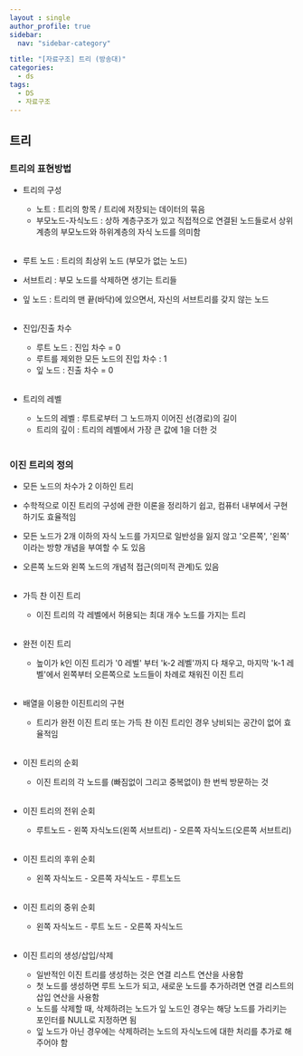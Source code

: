 ```yaml
---
layout : single
author_profile: true
sidebar: 
  nav: "sidebar-category"

title: "[자료구조] 트리 (방송대)"
categories:
  - ds
tags:
  - DS
  - 자료구조
---
```


## 트리

### 트리의 표현방법
- 트리의 구성<br>
	- 노트 : 트리의 항목 / 트리에 저장되는 데이터의 묶음<br>
	- 부모노드-자식노드 : 상하 계층구조가 있고 직접적으로 연결된 노드들로서 상위계층의 부모노드와 하위계층의 자식 노드를 의미함<br><br>

- 루트 노드 : 트리의 최상위 노드 (부모가 없는 노드)<br>
- 서브트리 : 부모 노드를 삭제하면 생기는 트리들<br>
- 잎 노드 : 트리의 맨 끝(바닥)에 있으면서, 자신의 서브트리를 갖지 않는 노드<br><br>

- 진입/진출 차수<br>
	- 루트 노드 : 진입 차수 = 0<br>
	- 루트를 제외한 모든 노드의 진입 차수 : 1<br>
	- 잎 노드 : 진출 차수 = 0<br><br>

- 트리의 레벨<br>
	- 노드의 레벨 : 루트로부터 그 노드까지 이어진 선(경로)의 길이<br>
	- 트리의 깊이 : 트리의 레벨에서 가장 큰 값에 1을 더한 것<br><br>

### 이진 트리의 정의
- 모든 노드의 차수가 2 이하인 트리<br>
- 수학적으로 이진 트리의 구성에 관한 이론을 정리하기 쉽고, 컴퓨터 내부에서 구현하기도 효율적임<br>
- 모든 노드가 2개 이하의 자식 노드를 가지므로 일반성을 잃지 않고 '오른쪽', '왼쪽' 이라는 방향 개념을 부여할 수 도 있음<br>
- 오른쪽 노드와 왼쪽 노드의 개념적 접근(의미적 관계)도 있음<br><br>

- 가득 찬 이진 트리<br>
	- 이진 트리의 각 레벨에서 허용되는 최대 개수 노드를 가지는 트리<br><br>

- 완전 이진 트리<br>
	- 높이가 k인 이진 트리가 '0 레벨' 부터 'k-2 레벨'까지 다 채우고, 마지막 'k-1 레벨'에서 왼쪽부터 오른쪽으로 노드들이 차례로 채워진 이진 트리<br><br>

- 배열을 이용한 이진트리의 구현<br>
	- 트리가 완전 이진 트리 또는 가득 찬 이진 트리인 경우 낭비되는 공간이 없어 효율적임<br><br>

- 이진 트리의 순회<br>
	- 이진 트리의 각 노드를 (빠짐없이 그리고 중복없이) 한 번씩 방문하는 것<br><br>

- 이진 트리의 전위 순회<br>
	- 루트노드 - 왼쪽 자식노드(왼쪽 서브트리) - 오른쪽 자식노드(오른쪽 서브트리)<br><br>

- 이진 트리의 후위 순회<br>
	- 왼쪽 자식노드 - 오른쪽 자식노드 - 루트노드<br><br>

- 이진 트리의 중위 순회<br>
	- 왼쪽 자식노드 - 루트 노드 - 오른쪽 자식노드 <br><br>

- 이진 트리의 생성/삽입/삭제<br>
	- 일반적인 이진 트리를 생성하는 것은 연결 리스트 연산을 사용함<br>
	- 첫 노드를 생성하면 루트 노드가 되고, 새로운 노드를 추가하려면 연결 리스트의 삽입 연산을 사용함<br>
	- 노드를 삭제할 때, 삭제하려는 노드가 잎 노드인 경우는 해당 노드를 가리키는 포인터를 NULL로 지정하면 됨<br>
	- 잎 노드가 아닌 경우에는 삭제하려는 노드의 자식노드에 대한 처리를 추가로 해주어야 함<br><br>


